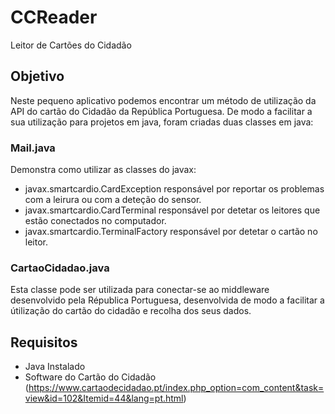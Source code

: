 # CCReader
Leitor de Cartões do Cidadão

## Objetivo
Neste pequeno aplicativo podemos encontrar um método de utilização da API do cartão do Cidadão da República Portuguesa.
De modo a facilitar a sua utilização para projetos em java, foram criadas duas classes em java:
### Mail.java
Demonstra como utilizar as classes do javax:
* javax.smartcardio.CardException responsável por reportar os problemas com a leirura ou com a deteção do sensor.
* javax.smartcardio.CardTerminal responsável por detetar os leitores que estão conectados no computador.
* javax.smartcardio.TerminalFactory responsável por detetar o cartão no leitor.

### CartaoCidadao.java
Esta classe pode ser utilizada para conectar-se ao middleware desenvolvido pela Républica Portuguesa, desenvolvida de modo a facilitar a útilização do cartão do cidadão e recolha dos seus dados.

## Requisitos
* Java Instalado
* Software do Cartão do Cidadão (https://www.cartaodecidadao.pt/index.php_option=com_content&task=view&id=102&Itemid=44&lang=pt.html)
